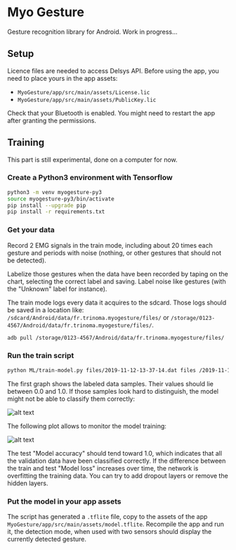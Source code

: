 # Myo Gesture

Gesture recognition library for Android.
Work in progress…

## Setup

Licence files are needed to access Delsys API. Before using the app, you need to place yours in the app assets:

- `MyoGesture/app/src/main/assets/License.lic`
- `MyoGesture/app/src/main/assets/PublicKey.lic`

Check that your Bluetooth is enabled. You might need to restart the app after granting the permissions.

## Training

This part is still experimental, done on a computer for now.

### Create a Python3 environment with Tensorflow

```bash
python3 -m venv myogesture-py3
source myogesture-py3/bin/activate
pip install --upgrade pip
pip install -r requirements.txt
```

### Get your data

Record 2 EMG signals in the train mode, including about 20 times each gesture and periods with noise (nothing, or other gestures that should not be detected).

Labelize those gestures when the data have been recorded by taping on the chart, selecting the correct label and saving. Label noise like gestures (with the "Unknown" label for instance).

The train mode logs every data it acquires to the sdcard. Those logs should be saved in a location like: `/sdcard/Android/data/fr.trinoma.myogesture/files/` or `/storage/0123-4567/Android/data/fr.trinoma.myogesture/files/`.

```bash
adb pull /storage/0123-4567/Android/data/fr.trinoma.myogesture/files/
```

### Run the train script

```bash
python ML/train-model.py files/2019-11-12-13-37-14.dat files /2019-11-12-13-37-14.labels.txt
```

The first graph shows the labeled data samples. Their values should lie between 0.0 and 1.0. If those samples look hard to distinguish, the model might not be able to classify them correctly:

![alt text](https://cyril.lugan.fr/assets/stash/2019-11-13-myogesture-samples.png)

The following plot allows to monitor the model training:

![alt text](https://cyril.lugan.fr/assets/stash/2019-11-13-myogesture-deeptraining.png)

The test "Model accuracy" should tend toward 1.0, which indicates that all the validation data have been classified correctly. If the difference between the train and test "Model loss" increases over time, the network is overfitting the training data. You can try to add dropout layers or remove the hidden layers.

### Put the model in your app assets

The script has generated a `.tflite` file, copy to the assets of the app ` MyoGesture/app/src/main/assets/model.tflite`. Recompile the app and run it, the detection mode, when used with two sensors should display the currently detected gesture.